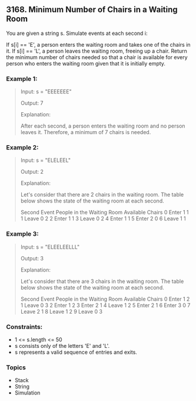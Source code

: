 ## 3168. Minimum Number of Chairs in a Waiting Room
You are given a string s. Simulate events at each second i:

If s[i] == 'E', a person enters the waiting room and takes one of the chairs in it.
If s[i] == 'L', a person leaves the waiting room, freeing up a chair.
Return the minimum number of chairs needed so that a chair is available for every person who enters the waiting room given that it is initially empty.

### Example 1:

> Input: s = "EEEEEEE"
> 
> Output: 7
> 
> Explanation:
> 
> After each second, a person enters the waiting room and no person leaves it. Therefore, a minimum of 7 chairs is needed.

### Example 2:

> Input: s = "ELELEEL"
> 
> Output: 2
> 
> Explanation:
> 
> Let's consider that there are 2 chairs in the waiting room. The table below shows the state of the waiting room at each second.
> 
> Second	Event	People in the Waiting Room	Available Chairs
> 0	Enter	1	1
> 1	Leave	0	2
> 2	Enter	1	1
> 3	Leave	0	2
> 4	Enter	1	1
> 5	Enter	2	0
> 6	Leave	1	1

### Example 3:

> Input: s = "ELEELEELLL"
> 
> Output: 3
> 
> Explanation:
> 
> Let's consider that there are 3 chairs in the waiting room. The table below shows the state of the waiting room at each second.
> 
> Second	Event	People in the Waiting Room	Available Chairs
> 0	Enter	1	2
> 1	Leave	0	3
> 2	Enter	1	2
> 3	Enter	2	1
> 4	Leave	1	2
> 5	Enter	2	1
> 6	Enter	3	0
> 7	Leave	2	1
> 8	Leave	1	2
> 9	Leave	0	3

### Constraints:

- 1 <= s.length <= 50
- s consists only of the letters 'E' and 'L'.
- s represents a valid sequence of entries and exits.

### Topics

- Stack
- String
- Simulation